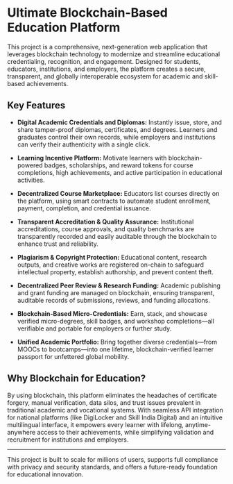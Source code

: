 # Ultimate Blockchain-Based Education Platform

This project is a comprehensive, next-generation web application that leverages blockchain technology to modernize and streamline educational credentialing, recognition, and engagement. Designed for students, educators, institutions, and employers, the platform creates a secure, transparent, and globally interoperable ecosystem for academic and skill-based achievements.

## Key Features

- **Digital Academic Credentials and Diplomas:** Instantly issue, store, and share tamper-proof diplomas, certificates, and degrees. Learners and graduates control their own records, while employers and institutions can verify their authenticity with a single click.

- **Learning Incentive Platform:** Motivate learners with blockchain-powered badges, scholarships, and reward tokens for course completions, high achievements, and active participation in educational activities.

- **Decentralized Course Marketplace:** Educators list courses directly on the platform, using smart contracts to automate student enrollment, payment, completion, and credential issuance.

<!-- - **Student Identity & Data Ownership:** Every learner holds a blockchain-secured digital identity and complete control over their credentials, skill badges, and learning achievements. -->

- **Transparent Accreditation & Quality Assurance:** Institutional accreditations, course approvals, and quality benchmarks are transparently recorded and easily auditable through the blockchain to enhance trust and reliability.

- **Plagiarism & Copyright Protection:** Educational content, research outputs, and creative works are registered on-chain to safeguard intellectual property, establish authorship, and prevent content theft.

- **Decentralized Peer Review & Research Funding:** Academic publishing and grant funding are managed on blockchain, ensuring transparent, auditable records of submissions, reviews, and funding allocations.

- **Blockchain-Based Micro-Credentials:** Earn, stack, and showcase verified micro-degrees, skill badges, and workshop completions—all verifiable and portable for employers or further study.

- **Unified Academic Portfolio:** Bring together diverse credentials—from MOOCs to bootcamps—into one lifetime, blockchain-verified learner passport for unfettered global mobility.

## Why Blockchain for Education?

By using blockchain, this platform eliminates the headaches of certificate forgery, manual verification, data silos, and trust issues prevalent in traditional academic and vocational systems. With seamless API integration for national platforms (like DigiLocker and Skill India Digital) and an intuitive multilingual interface, it empowers every learner with lifelong, anytime-anywhere access to their achievements, while simplifying validation and recruitment for institutions and employers.

***

This project is built to scale for millions of users, supports full compliance with privacy and security standards, and offers a future-ready foundation for educational innovation.